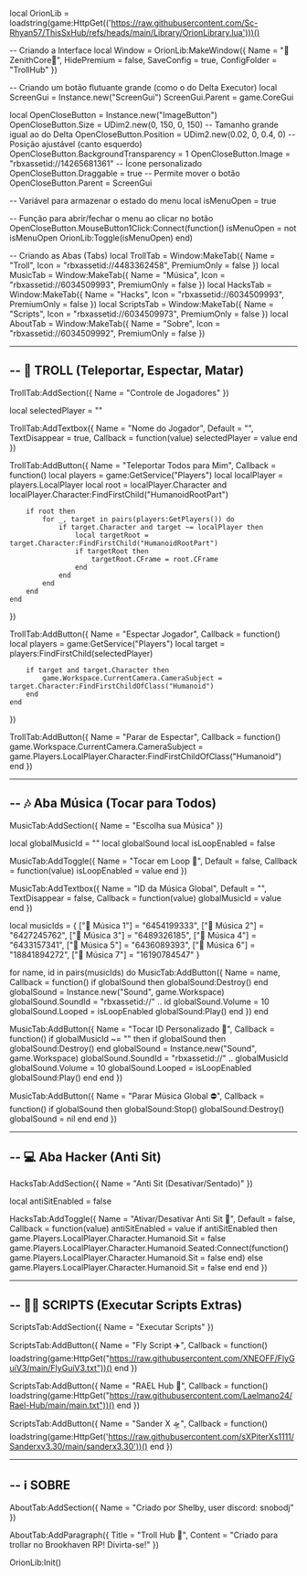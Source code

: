 local OrionLib = loadstring(game:HttpGet(('https://raw.githubusercontent.com/Sc-Rhyan57/ThisSxHub/refs/heads/main/Library/OrionLibrary.lua')))()

-- Criando a Interface
local Window = OrionLib:MakeWindow({
    Name = "👾ZenithCore👾",
    HidePremium = false,
    SaveConfig = true,
    ConfigFolder = "TrollHub"
})

-- Criando um botão flutuante grande (como o do Delta Executor)
local ScreenGui = Instance.new("ScreenGui")
ScreenGui.Parent = game.CoreGui

local OpenCloseButton = Instance.new("ImageButton")
OpenCloseButton.Size = UDim2.new(0, 150, 0, 150) -- Tamanho grande igual ao do Delta
OpenCloseButton.Position = UDim2.new(0.02, 0, 0.4, 0) -- Posição ajustável (canto esquerdo)
OpenCloseButton.BackgroundTransparency = 1
OpenCloseButton.Image = "rbxassetid://14265681361" -- Ícone personalizado
OpenCloseButton.Draggable = true -- Permite mover o botão
OpenCloseButton.Parent = ScreenGui

-- Variável para armazenar o estado do menu
local isMenuOpen = true

-- Função para abrir/fechar o menu ao clicar no botão
OpenCloseButton.MouseButton1Click:Connect(function()
    isMenuOpen = not isMenuOpen
    OrionLib:Toggle(isMenuOpen)
end)


-- Criando as Abas (Tabs)
local TrollTab = Window:MakeTab({ Name = "Troll", Icon = "rbxassetid://4483362458", PremiumOnly = false })
local MusicTab = Window:MakeTab({ Name = "Música", Icon = "rbxassetid://6034509993", PremiumOnly = false })
local HacksTab = Window:MakeTab({ Name = "Hacks", Icon = "rbxassetid://6034509993", PremiumOnly = false })
local ScriptsTab = Window:MakeTab({ Name = "Scripts", Icon = "rbxassetid://6034509973", PremiumOnly = false })
local AboutTab = Window:MakeTab({ Name = "Sobre", Icon = "rbxassetid://6034509992", PremiumOnly = false })

-----------------------------------------------------------
-- 🤡 TROLL (Teleportar, Espectar, Matar)
-----------------------------------------------------------
TrollTab:AddSection({ Name = "Controle de Jogadores" })

local selectedPlayer = ""

TrollTab:AddTextbox({
    Name = "Nome do Jogador",
    Default = "",
    TextDisappear = true,
    Callback = function(value)
        selectedPlayer = value
    end
})

TrollTab:AddButton({
    Name = "Teleportar Todos para Mim",
    Callback = function()
        local players = game:GetService("Players")
        local localPlayer = players.LocalPlayer
        local root = localPlayer.Character and localPlayer.Character:FindFirstChild("HumanoidRootPart")

        if root then
            for _, target in pairs(players:GetPlayers()) do
                if target.Character and target ~= localPlayer then
                    local targetRoot = target.Character:FindFirstChild("HumanoidRootPart")
                    if targetRoot then
                        targetRoot.CFrame = root.CFrame
                    end
                end
            end
        end
    end
})

TrollTab:AddButton({
    Name = "Espectar Jogador",
    Callback = function()
        local players = game:GetService("Players")
        local target = players:FindFirstChild(selectedPlayer)

        if target and target.Character then
            game.Workspace.CurrentCamera.CameraSubject = target.Character:FindFirstChildOfClass("Humanoid")
        end
    end
})

TrollTab:AddButton({
    Name = "Parar de Espectar",
    Callback = function()
        game.Workspace.CurrentCamera.CameraSubject = game.Players.LocalPlayer.Character:FindFirstChildOfClass("Humanoid")
    end
})

--------------------------------------
-- 🎶 Aba Música (Tocar para Todos)
--------------------------------------

MusicTab:AddSection({ Name = "Escolha sua Música" })

local globalMusicId = ""
local globalSound
local isLoopEnabled = false

MusicTab:AddToggle({
    Name = "Tocar em Loop 🔁",
    Default = false,
    Callback = function(value)
        isLoopEnabled = value
    end
})

MusicTab:AddTextbox({
    Name = "ID da Música Global",
    Default = "",
    TextDisappear = false,
    Callback = function(value)
        globalMusicId = value
    end
})

local musicIds = {
    ["🎵 Música 1"] = "6454199333",
    ["🎵 Música 2"] = "6427245762",
    ["🎵 Música 3"] = "6489326185",
    ["🎵 Música 4"] = "6433157341",
    ["🎵 Música 5"] = "6436089393",
    ["🎵 Música 6"] = "18841894272",
    ["🎵 Música 7"] = "16190784547"
}

for name, id in pairs(musicIds) do
    MusicTab:AddButton({
        Name = name,
        Callback = function()
            if globalSound then globalSound:Destroy() end
            globalSound = Instance.new("Sound", game.Workspace)
            globalSound.SoundId = "rbxassetid://" .. id
            globalSound.Volume = 10
            globalSound.Looped = isLoopEnabled
            globalSound:Play()
        end
    })
end

MusicTab:AddButton({
    Name = "Tocar ID Personalizado 📢",
    Callback = function()
        if globalMusicId ~= "" then
            if globalSound then globalSound:Destroy() end
            globalSound = Instance.new("Sound", game.Workspace)
            globalSound.SoundId = "rbxassetid://" .. globalMusicId
            globalSound.Volume = 10
            globalSound.Looped = isLoopEnabled
            globalSound:Play()
        end
    end
})

MusicTab:AddButton({
    Name = "Parar Música Global ⛔",
    Callback = function()
        if globalSound then
            globalSound:Stop()
            globalSound:Destroy()
            globalSound = nil
        end
    end
})

--------------------------------------
-- 💻 Aba Hacker (Anti Sit)
--------------------------------------

HacksTab:AddSection({ Name = "Anti Sit (Desativar/Sentado)" })

local antiSitEnabled = false

HacksTab:AddToggle({
    Name = "Ativar/Desativar Anti Sit 🚫",
    Default = false,
    Callback = function(value)
        antiSitEnabled = value
        if antiSitEnabled then
            game.Players.LocalPlayer.Character.Humanoid.Sit = false
            game.Players.LocalPlayer.Character.Humanoid.Seated:Connect(function()
                game.Players.LocalPlayer.Character.Humanoid.Sit = false
            end)
        else
            game.Players.LocalPlayer.Character.Humanoid.Sit = false
        end
    end
})

-----------------------------------------------------------
-- 🧑‍💻 SCRIPTS (Executar Scripts Extras)
-----------------------------------------------------------
ScriptsTab:AddSection({ Name = "Executar Scripts" })

ScriptsTab:AddButton({
    Name = "Fly Script ✈️",
    Callback = function()
        loadstring(game:HttpGet("https://raw.githubusercontent.com/XNEOFF/FlyGuiV3/main/FlyGuiV3.txt"))()
    end
})

ScriptsTab:AddButton({
    Name = "RAEL Hub 🔧",
    Callback = function()
        loadstring(game:HttpGet("https://raw.githubusercontent.com/Laelmano24/Rael-Hub/main/main.txt"))()
    end
})

ScriptsTab:AddButton({
    Name = "Sander X 🛸",
    Callback = function()
        loadstring(game:HttpGet('https://raw.githubusercontent.com/sXPiterXs1111/Sanderxv3.30/main/sanderx3.30'))()
    end
})

-----------------------------------------------------------
-- ℹ️ SOBRE
-----------------------------------------------------------
AboutTab:AddSection({ Name = "Criado por Shelby, user discord: snobodj" })

AboutTab:AddParagraph({
    Title = "Troll Hub 🤡",
    Content = "Criado para trollar no Brookhaven RP! Divirta-se!"
})

OrionLib:Init()
